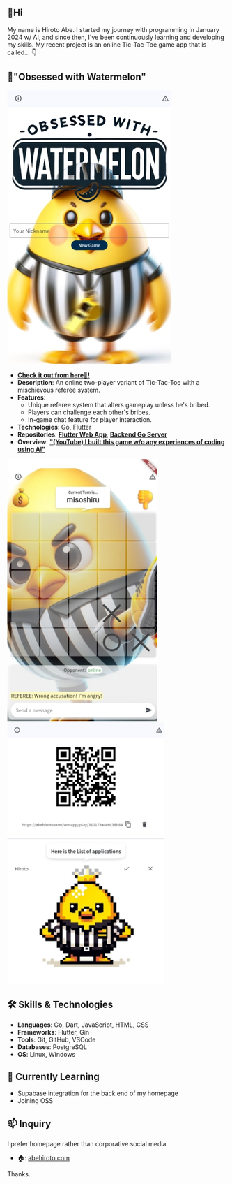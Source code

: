 ## 👋Hi

My name is Hiroto Abe. I started my journey with programming in January 2024 w/ AI, and since then, I've been continuously learning and developing my skills. My recent project is an online Tic-Tac-Toe game app that is called... 👇

## 🍉"Obsessed with Watermelon"
![Obsessed with Watermelon](https://github.com/AbeHiroto/AbeHiroto/blob/main/gh_prof01.jpg)
- **[Check it out from here🍉!](https://abehiroto.com/wmapp)**
- **Description**: An online two-player variant of Tic-Tac-Toe with a mischievous referee system.
- **Features**:
  - Unique referee system that alters gameplay unless he's bribed.
  - Players can challenge each other's bribes.
  - In-game chat feature for player interaction.
- **Technologies**: Go, Flutter
- **Repositories**: **[Flutter Web App](https://github.com/AbeHiroto/watermelon-app)**, **[Backend Go Server](https://github.com/AbeHiroto/watermelon-server)**
- **Overview**: **["(YouTube) I built this game w/o any experiences of coding using AI"](https://www.youtube.com/watch?v=NrmGaaONEmw)**
 
<div align="left">
  <img src="https://github.com/AbeHiroto/AbeHiroto/blob/main/gh_prof02.jpg" alt="Obsessed with Watermelon 1" height="600"/>
  <img src="https://github.com/AbeHiroto/AbeHiroto/blob/main/gh_prof03.jpg" alt="Obsessed with Watermelon 2" height="600"/>
</div>

## 🛠️ Skills & Technologies

- **Languages**: Go, Dart, JavaScript, HTML, CSS
- **Frameworks**: Flutter, Gin
- **Tools**: Git, GitHub, VSCode
- **Databases**: PostgreSQL
- **OS**: Linux, Windows

## 🌱 Currently Learning

- Supabase integration for the back end of my homepage
- Joining OSS

## 📫 Inquiry
I prefer homepage rather than corporative social media.

- 🏠: [abehiroto.com](https://abehiroto.com)

Thanks.

